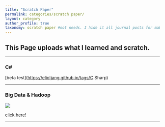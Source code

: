 ```yaml
---
title: "Scratch Paper"
permalink: categories/scratch paper/
layout: category
author_profile: true
taxonomy: scratch paper #not needs. I hide it all journal posts for make _journal folder. So it can't see. I don't know how to do that...
---
```


## __This Page uploads what I learned and scratch.__  

*****

### C#
[beta test](https://eliotjang.github.io/tags/C Sharp)

*****

### Big Data & Hadoop

![](https://eliotjang.github.io/assets/images/hadoop/hadoop-logo.png)  

[click here!](https://eliotjang.github.io/tags/hadoop)

*****


